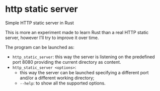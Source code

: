 # http static server
Simple HTTP static server in Rust

This is more an experiment made to learn Rust than a real HTTP static server, however I'll try to improve it over time.

The program can be launched as:
* <code>http_static_server</code>: this way the server is listening on the predefined port 8080 providing the current directory as content.
* <code>http_static_server &lt;options&gt;</code>: 
  * this way the server can be launched specifying a different port and/or a different working directory;
  * <code>--help</code>: to show all the supported options.

